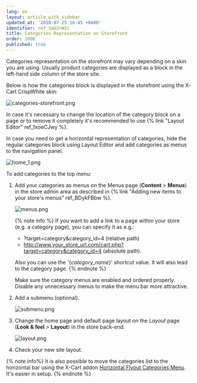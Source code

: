 ```yaml
---
lang: en
layout: article_with_sidebar
updated_at: '2018-07-25 16:45 +0400'
identifier: ref_3aUJrW2c
title: Categories Representation on Storefront
order: 1000
published: true
---
```

Categories representation on the storefront may vary depending on a skin you are using. Usually product categories are displayed as a block in the left-hand side column of the store site. 

Below is how the categories block is displayed in the storefront using the X-Cart CrispWhite skin:

![categories-storefront.png]({{site.baseurl}}/attachments/ref_3aUJrW2c/categories-storefront.png)

In case it's necessary to change the location of the category block on a page or to remove it completely it's recommended to use {% link "Layout Editor" ref_1xoeCJwy %}. 

In case you need to get a horizontal representation of categories, hide the regular categories block using Layout Editor and add categories as menus to the navigation panel. 

![home_1.png]({{site.baseurl}}/attachments/ref_6rpDdput/home_1.png)

To add categories to the top menu:

1. Add your categories as menus on the Menus page (**Content** > **Menus**) in the store admin area as described in {% link "Adding new items to your store's menus" ref_BDykFBbw %}.

   ![menus.png]({{site.baseurl}}/attachments/ref_6rpDdput/menus.png)

   {% note info %}
   If you want to add a link to a page within your store (e.g. a category page), you can specify it as e.g.:
   * ?target=category&category_id=4 (relative path)
   * http://www.your_store_url.com/cart.php?target=category&category_id=4 (absolute path).
   
   Also you can use the '{_category_name_}' shortcut value. It will also lead to the category page.
   {% endnote %}

   Make sure the category menus are enabled and ordered properly. Disable any unnecessary menus to make the menu bar more attractive.

2. Add a submenu (optional).

   ![submenu.png]({{site.baseurl}}/attachments/ref_6rpDdput/submenu.png)

3. Change the home page and default page layout on the _Layout_ page (**Look & feel** > **Layout**) in the store back-end.

   ![layout.png]({{site.baseurl}}/attachments/ref_6rpDdput/layout.png)

4. Check your new site layout.
   
{% note info%}
It is also possible to move the categories list to the horizontal bar using the X-Cart addon [Horizontal Flyout Categories Menu](https://market.x-cart.com/addons/horizontal-flyout-categories-menu.html "Product Categories"). It's easier in setup.
{% endnote %}
